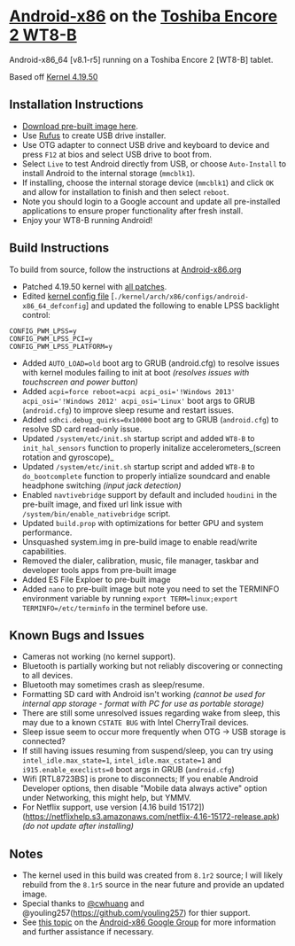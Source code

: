 # [Android-x86](https://www.android-x86.org) on the [Toshiba Encore 2 WT8-B](https://www.toshiba.ca/productdetailpage.aspx?id=2147499291)

Android-x86_64 [v8.1-r5] running on a Toshiba Encore 2 [WT8-B] tablet.

Based off [Kernel 4.19.50](https://osdn.net/projects/android-x86/scm/git/kernel/tree/kernel-4.19/)


## Installation Instructions

* [Download pre-built image here](https://mega.nz/file/2HpAXZyJ#ckgEAs4O2mJXZ9VQRornvem-yUvz_dIdvGW9RYBrDpc).
* Use [Rufus](https://rufus.ie/) to create USB drive installer.
* Use OTG adapter to connect USB drive and keyboard to device and press `F12` at bios and select USB drive to boot from.
* Select `Live` to test Android directly from USB, or choose `Auto-Install` to install Android to the internal storage (`mmcblk1`).
* If installing, choose the internal storage device (`mmcblk1`) and click `OK` and allow for installation to finish and then select `reboot`.
* Note you should login to a Google account and update all pre-installed applications to ensure proper functionality after fresh install.
* Enjoy your WT8-B running Android!


## Build Instructions

To build from source, follow the instructions at [Android-x86.org](https://www.android-x86.org/source.html)

* Patched 4.19.50 kernel with [all patches](./00%20%20Kernel%204.19).
* Edited [kernel config file](./00%20%20Kernel%204.19/android-x86_64_defconfig) [`./kernel/arch/x86/configs/android-x86_64_defconfig`] and updated the following to enable LPSS backlight control:
```
CONFIG_PWM_LPSS=y
CONFIG_PWM_LPSS_PCI=y
CONFIG_PWM_LPSS_PLATFORM=y
```
* Added `AUTO_LOAD=old` boot arg to GRUB (android.cfg) to resolve issues with kernel modules failing to init at boot _(resolves issues with touchscreen and power button)_
* Added `acpi=force reboot=acpi acpi_osi='!Windows 2013' acpi_osi='!Windows 2012' acpi_osi='Linux'` boot args to GRUB (`android.cfg`) to improve sleep resume and restart issues.
* Added `sdhci.debug_quirks=0x10000` boot arg to GRUB (`android.cfg`) to resolve SD card read-only issue.
* Updated `/system/etc/init.sh` startup script and added `WT8-B` to `init_hal_sensors` function to properly initalize accelerometers_(screen rotation and gyroscope)_
* Updated `/system/etc/init.sh` startup script and added `WT8-B` to `do_bootcomplete` function to properly intialize soundcard and enable headphone switching _(input jack detection)_
* Enabled `navtivebridge` support by default and included `houdini` in the pre-built image, and fixed url link issue with `/system/bin/enable_nativebridge` script.
* Updated `build.prop` with optimizations for better GPU and system performance.
* Unsquashed system.img in pre-build image to enable read/write capabilities.
* Removed the dialer, calibration, music, file manager, taskbar and developer tools apps from pre-built image
* Added ES File Exploer to pre-built image
* Added `nano` to pre-built image but note you need to set the TERMINFO environment variable by running `export TERM=linux;export TERMINFO=/etc/terminfo` in the terminel before use.


## Known Bugs and Issues

* Cameras not working (no kernel support).
* Bluetooth is partially working but not reliably discovering or connecting to all devices.
* Bluetooth may sometimes crash as sleep/resume.
* Formatting SD card with Android isn't working _(cannot be used for internal app storage - format with PC for use as portable storage)_
* There are still some unresolved issues regarding wake from sleep, this may due to a known `CSTATE BUG` with Intel CherryTrail devices.
* Sleep issue seem to occur more frequently when OTG -> USB storage is connected?
* If still having issues resuming from suspend/sleep, you can try using `intel_idle.max_state=1`, `intel_idle.max_cstate=1` and `i915.enable_execlists=0` boot args in GRUB (`android.cfg`)
* Wifi [RTL8723BS] is prone to disconnects; If you enable Android Developer options, then disable "Mobile data always active" option under Networking, this might help, but YMMV.
* For Netflix support, use version [4.16 build 15172])(https://netflixhelp.s3.amazonaws.com/netflix-4.16-15172-release.apk) _(do not update after installing)_


## Notes

* The kernel used in this build was created from `8.1r2` source;  I will likely rebuild from the `8.1r5` source in the near future and provide an updated image.
* Special thanks to [@cwhuang](https://github.com/cwhuang) and @youling257(https://github.com/youling257) for thier support.
* See [this topic](https://groups.google.com/forum/#!topic/android-x86/qyCvK176UXA) on the [Android-x86 Google Group](https://groups.google.com/forum/#!forum/android-x86) for more information and further assistance if necessary.
